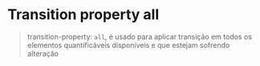 # Transition property all

> transition-property: `all`, é usado para aplicar transição em todos os elementos quantificáveis disponíveis e que estejam sofrendo alteração
